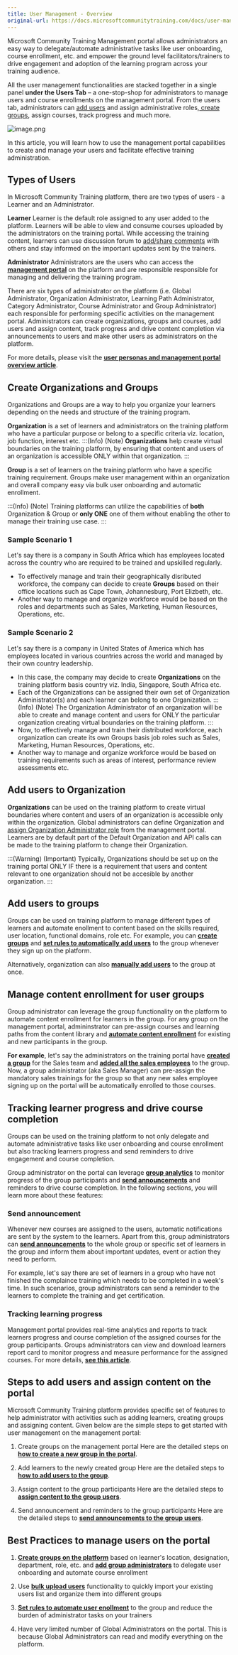 ```yaml
---
title: User Management - Overview
original-url: https://docs.microsoftcommunitytraining.com/docs/user-management-overview
---
```

Microsoft Community Training Management portal allows administrators an easy way to delegate/automate administrative tasks like user onboarding, course enrollment, etc. and empower the ground level facilitators/trainers to drive engagement and adoption of the learning program across your training audience. 

All the user management functionalities are stacked together in a single panel **under the Users Tab** – a one-stop-shop for administrators to manage users and course enrollments on the management portal. From the users tab, administrators can [add users](/v1/docs/add-users-to-the-portal-1) and assign administrative roles,[ create groups](/v1/docs/create-a-new-group), assign courses, track progress and much more.

![image.png](../../media/image%28421%29.png)

In this article, you will learn how to use the management portal capabilities to create and manage your users and facilitate effective training administration. 

## Types of Users 
In Microsoft Community Training platform, there are two types of users - a Learner and an Administrator. 

**Learner** 
Learner is the default role assigned to any user added to the platform. Learners will be able to view and consume courses uploaded by the administrators on the training portal. While accessing the training content, learners can use discussion forum to [add/share comments](https://docs.microsoftcommunitytraining.com/docs/mobile#step-5-discuss-and-share-information-with-peers) with others and stay informed on the important updates sent by the trainers. 

**Administrator** 
Administrators are the users who can access the [**management portal**](https://docs.microsoftcommunitytraining.com/docs/step-by-step-configuration-guide#step-2--switch-to-administrator-view-of-the-portal) on the platform and are responsible responsible for managing and delivering the training program. 

There are six types of administrator on the platform (i.e. Global Administrator, Organization Administrator, Learning Path Administrator, Category Administrator, Course Administrator and Group Administrator) each responsible for performing specific activities on the management portal. Administrators can create organizations, groups and courses, add users and assign content, track progress and drive content completion via announcements to users and make other users as administrators on the platform. 

For more details, please visit the [**user personas and management portal overview article**](https://docs.microsoftcommunitytraining.com/docs/user-role-and-management-portal-overview).  

## Create Organizations and Groups
Organizations and Groups are a way to help you organize your learners depending on the needs and structure of the training program. 

**Organization** is a set of learners and administrators on the training platform who have a particular purpose or belong to a specific criteria viz. location, job function, interest etc. 
:::(Info) (Note)
**Organizations** help create virtual boundaries on the training platform, by ensuring that content and users of an organization is accessible ONLY within that organization. 
:::

**Group** is a set of learners on the training platform who have a specific training requirement. Groups make user management within an organization and overall company easy via bulk user onboarding and automatic enrollment. 

:::(Info) (Note)
Training platforms can utilize the capabilities of **both** Organization & Group or **only ONE** one of them without enabling the other to manage their training use case.
:::

### Sample Scenario 1
Let's say there is a company in South Africa which has employees located across the country who are required to be trained and upskilled regularly. 
* To effectively manage and train their geographically disributed workforce, the company can decide to create **Groups** based on their office locations such as Cape Town, Johannesburg, Port Elizbeth, etc. 
* Another way to manage and organize workforce would be based on the roles and departments such as Sales, Marketing, Human Resources, Operations, etc. 

### Sample Scenario 2
Let's say there is a company in United States of America which has employees located in various countries across the world and managed by their own country leadership. 

* In this case, the company may decide to create **Organizations** on the training platform basis country viz. India, Singapore, South Africa etc. 
* Each of the Organizations can be assigned their own set of Organization Administrator(s) and each learner can belong to one Organization. 
:::(Info) (Note)
The Organization Administrator of an organization will be able to create and manage content and users for ONLY the particular organization creating virtual boundaries on the training platform. 
:::
* Now, to effectively manage and train their distributed workforce, each organization can create its own Groups basis job roles such as Sales, Marketing, Human Resources, Operations, etc. 
* Another way to manage and organize workforce would be based on training requirements such as areas of interest, performance review assessments etc.  

## Add users to Organization
**Organizations** can be used on the training platform to create virtual boundaries where content and users of an organization is accessible only within the organization. 
Global administrators can define Organization and [assign Organization Administrator role](/v1/docs/organization-management) from the management portal. 
Learners are by default part of the Default Organization and API calls can be made to the training platform to change their Organization.

:::(Warning) (Important)
Typically, Organizations should be set up on the training portal ONLY IF there is a requirement that users and content relevant to one organization should not be accesible by another organization. 
:::

## Add users to groups
Groups can be used on training platform to manage different types of learners and automate enollment to content based on the skills required, user location, functional domains, role etc. 
For example, you can [**create groups**](https://docs.microsoftcommunitytraining.com/docs/create-a-new-group) and [**set rules to automatically add users**](https://docs.microsoftcommunitytraining.com/docs/setup-automatic-user-enrollment-for-a-group-1) to the group whenever they sign up on the platform. 

Alternatively, organization can also [**manually add users**](https://docs.microsoftcommunitytraining.com/docs/add-multiple-users-to-the-group) to the group at once. 

## Manage content enrollment for user groups
Group administrator can leverage the group functionality on the platform to automate content enrollment for learners in the group. For any group on the management portal, admininstrator can pre-assign courses and learning paths from the content library and [**automate content enrollment**](https://docs.microsoftcommunitytraining.com/docs/assign-content-to-group-users) for existing and new participants in the group.

**For example**, let's say the administrators on the training portal have [**created a group**](https://docs.microsoftcommunitytraining.com/docs/create-a-new-group) for the Sales team and [**added all the sales employees**](https://docs.microsoftcommunitytraining.com/docs/add-multiple-users-to-the-group) to the group.  Now, a group administrator (aka Sales Manager) can pre-assign the mandatory sales trainings for the group so that any new sales employee signing up on the portal will be automatically enrolled to those courses.   

## Tracking learner progress and drive course completion 

Groups can be used on the training platform to not only delegate and automate administrative tasks like user onboarding and course enrollment but also tracking learners progress and send reminders to drive engagement and course completion. 

Group administrator on the portal can leverage [**group analytics**](https://docs.microsoftcommunitytraining.com/docs/group-view-report) to monitor progress of the group participants and [**send announcements**](https://docs.microsoftcommunitytraining.com/docs/send-announcement-to-the-users) and reminders to drive course completion. In the following sections, you will learn more about these features: 

### Send announcement
Whenever new courses are assigned to the users, automatic notifications are sent by the system to the learners. Apart from this, group administrators can [**send announcements**](https://docs.microsoftcommunitytraining.com/docs/send-announcement-to-the-users) to the whole group or specific set of learners in the group and inform them about important updates, event or action they need to perform. 

For example, let's say there are set of learners in a group who have not finished the complaince training which needs to be completed in a week's time. In such scenarios, group administrators can send a reminder to the learners to complete the training and get certification. 

### Tracking learning progress
Management portal provides real-time analytics and reports to track learners progress and course completion of the assigned courses for the group participants. Groups administrators can view and download learners report card to monitor progress and measure performance for the assigned courses. For more details, [**see this article**](https://docs.microsoftcommunitytraining.com/docs/group-view-report).

## Steps to add users and assign content on the portal 

Microsoft Community Training platform provides specific set of features to help administrator with activities such as adding learners, creating groups and assigning content. Given below are the simple steps to get started with user management on the management portal:

1.	Create groups on the management portal 
Here are the detailed steps on [**how to create a new group in the portal**](https://docs.microsoftcommunitytraining.com/docs/create-a-new-group).

2.	Add learners to the newly created group 
Here are the detailed steps to [**how to add users to the group**](https://docs.microsoftcommunitytraining.com/docs/add-multiple-users-to-the-group).

4.	Assign content to the group participants
Here are the detailed steps to **[assign content to the group users](https://docs.microsoftcommunitytraining.com/docs/assign-course-to-group-users)**. 

5.	Send announcement and reminders to the group participants
Here are the detailed steps to **[send announcements to the group users](https://microsoftindia.document360.io/docs/send-announcement-to-the-users)**.

## Best Practices to manage users on the portal

1. [**Create groups on the platform**](https://docs.microsoftcommunitytraining.com/docs/create-a-new-group) based on learner's location, designation, department, role, etc. and [**add group administrators**](https://docs.microsoftcommunitytraining.com/docs/add-an-administrtor-to-the-portal#add-a-group-administrator-to-the-portal) to delegate user onboarding and automate course enrollment

2. Use [**bulk upload users**](https://docs.microsoftcommunitytraining.com/docs/add-multiple-users-to-the-group) functionality to quickly import your existing users list and organize them into different groups 

3. [**Set rules to automate user enollment**](https://docs.microsoftcommunitytraining.com/docs/setup-automatic-user-enrollment-for-a-group-1) to the group and reduce the burden of administrator tasks on your trainers 

4. Have very limited number of  Global Administrators on the portal. This is because Global Administrators can read and modify everything on the platform.
